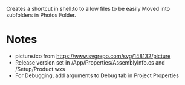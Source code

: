 ﻿Creates a shortcut in shell:to to allow files to be easily Moved into subfolders in Photos Folder.

# Notes
- picture.ico from https://www.svgrepo.com/svg/148132/picture
- Release version set in /App/Properties/AssemblyInfo.cs and /Setup/Product.wxs
- For Debugging, add arguments to Debug tab in Project Properties
